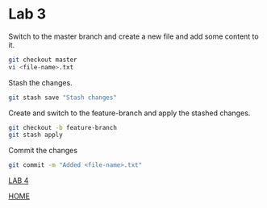 # Lab 3

Switch to the master branch and create a new file and add some content to it.
```bash
git checkout master
vi <file-name>.txt
```

Stash the changes.
```bash
git stash save "Stash changes"
```

Create and switch to the feature-branch and apply the stashed changes.
```bash
git checkout -b feature-branch
git stash apply
```

Commit the changes
```bash
git commit -m "Added <file-name>.txt"
```

[LAB 4](./l4.md)


[HOME](./../README.md)
